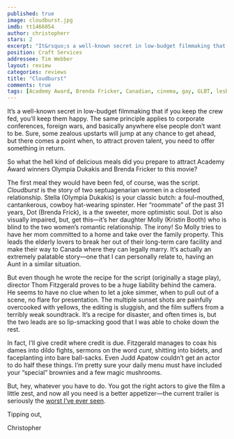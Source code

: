 ```yaml
---
published: true
image: cloudburst.jpg
imdb: tt1466054
author: christopherr
stars: 2
excerpt: "It&rsquo;s a well-known secret in low-budget filmmaking that if you keep the crew fed, you&rsquo;ll keep them happy. The same principle applies to corporate conferences, foreign wars, and basically anywhere else people don&rsquo;t want to be. Sure, some zealous upstarts will jump at any chance to get ahead, but there comes a point when, to attract proven talent, you need to offer something in return. "
position: Craft Services
addressee: Tim Webber
layout: review
categories: reviews
title: "Cloudburst"
comments: true
tags: [Academy Award, Brenda Fricker, Canadian, cinema, gay, GLBT, lesbian, Letters, Olympia Dukakis, queer, winner]
---
```

<p>It&rsquo;s a well-known secret in low-budget filmmaking that if you keep the crew fed, you&rsquo;ll keep them happy. The same principle applies to corporate conferences, foreign wars, and basically anywhere else people don&rsquo;t want to be. Sure, some zealous upstarts will jump at any chance to get ahead, but there comes a point when, to attract proven talent, you need to offer something in return. &nbsp;</p>
<p>So what the hell kind of delicious meals did you prepare to attract Academy Award winners Olympia Dukakis and Brenda Fricker to this movie?</p>
<p>The first meal they would have been fed, of course, was the script. <em>Cloudburst</em> is the story of two septuagenarian women in a closeted relationship. Stella (Olympia Dukakis) is your classic butch: a foul-mouthed, cantankerous, cowboy hat-wearing spinster. Her &ldquo;roommate&rdquo; of the past 31 years, Dot (Brenda Frick), is a the sweeter, more optimistic soul. Dot is also visually impaired, but, get this&mdash;it&rsquo;s her daughter Molly (Kristin Booth) who is blind to the two women&rsquo;s romantic relationship. The irony! So Molly tries to have her mom committed to a home and take over the family property. This leads the elderly lovers to break her out of their long-term care facility and make their way to Canada where they can legally marry. It&rsquo;s actually an extremely palatable story&mdash;one that I can personally relate to, having an Aunt in a similar situation.</p>
<p>But even though he wrote the recipe for the script (originally a stage play), director Thom Fitzgerald proves to be a huge liability behind the camera.&nbsp; He seems to have no clue when to let a joke simmer, when to pull out of a scene, no flare for presentation. The multiple sunset shots are painfully overcooked with yellows, the editing is sluggish, and the film suffers from a terribly weak soundtrack. It&rsquo;s a recipe for disaster, and often times is, but the two leads are so lip-smacking good that I was able to choke down the rest.</p>
<p>In fact, I&rsquo;ll give credit where credit is due. Fitzgerald manages to coax his dames into dildo fights, sermons on the word <em>cunt</em>, shitting into bidets, and faceplanting into bare ball-sacks. Even Judd Apatow couldn&rsquo;t get an actor to do half these things. I&rsquo;m pretty sure your daily menu must have included your &ldquo;special&rdquo; brownies and a few magic mushrooms.</p>
<p>But, hey, whatever you have to do. You got the right actors to give the film a little zest, and now all you need is a better appetizer&mdash;the current trailer is seriously the <a href="http://www.youtube.com/watch?feature=player_embedded&amp;v=Ce-6-SX_6dQ#!">worst I&rsquo;ve ever seen</a>.</p>
<p>Tipping out,</p>
<p>Christopher</p>
